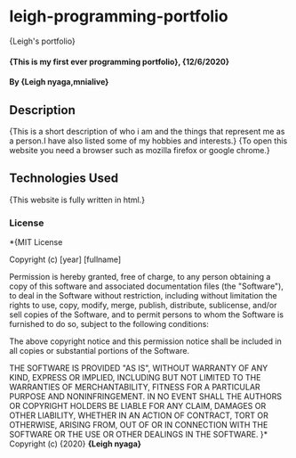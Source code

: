 # leigh-programming-portfolio
 {Leigh's portfolio}
#### {This is my first ever programming portfolio}, {12/6/2020}
#### By **{Leigh nyaga,mnialive}**
## Description
{This is a short description of who i am and the things that represent me as a person.I have also listed some of my hobbies and interests.}
{To open this website you need a browser such as mozilla firefox or google chrome.}

## Technologies Used
{This website is fully written in html.}

### License
*{MIT License

Copyright (c) [year] [fullname]

Permission is hereby granted, free of charge, to any person obtaining a copy
of this software and associated documentation files (the "Software"), to deal
in the Software without restriction, including without limitation the rights
to use, copy, modify, merge, publish, distribute, sublicense, and/or sell
copies of the Software, and to permit persons to whom the Software is
furnished to do so, subject to the following conditions:

The above copyright notice and this permission notice shall be included in all
copies or substantial portions of the Software.

THE SOFTWARE IS PROVIDED "AS IS", WITHOUT WARRANTY OF ANY KIND, EXPRESS OR
IMPLIED, INCLUDING BUT NOT LIMITED TO THE WARRANTIES OF MERCHANTABILITY,
FITNESS FOR A PARTICULAR PURPOSE AND NONINFRINGEMENT. IN NO EVENT SHALL THE
AUTHORS OR COPYRIGHT HOLDERS BE LIABLE FOR ANY CLAIM, DAMAGES OR OTHER
LIABILITY, WHETHER IN AN ACTION OF CONTRACT, TORT OR OTHERWISE, ARISING FROM,
OUT OF OR IN CONNECTION WITH THE SOFTWARE OR THE USE OR OTHER DEALINGS IN THE
SOFTWARE.
}*
Copyright (c) {2020} **{Leigh nyaga}**
